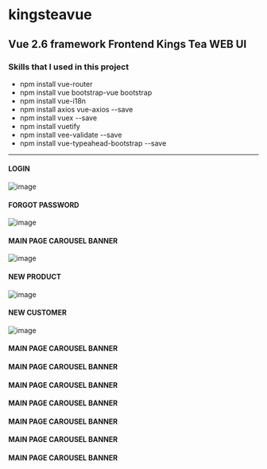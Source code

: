 # kingsteavue


<H2> Vue 2.6 framework Frontend Kings Tea WEB UI</H2>


<H3>Skills that I used in this project</H3>

<ul>
  <li>
    npm install vue-router
  </li>
    <li>
    npm install vue bootstrap-vue bootstrap
  </li>
    <li>
    npm install vue-i18n
  </li>
  <li>
    npm install axios vue-axios --save
  </li>  
  <li>
    npm install vuex --save
  </li>
  <li>
    npm install vuetify
  </li>
  <li>
    npm install vee-validate --save
  </li>
  <li>
    npm install vue-typeahead-bootstrap --save
  </li>
</ul>

<HR>
  
<H4>LOGIN</H4>
  
![image](https://user-images.githubusercontent.com/40432032/155996128-ed6f45b5-e46a-4f97-9978-1210b121e6e1.png)
  
<H4>FORGOT PASSWORD</H4>
  
![image](https://user-images.githubusercontent.com/40432032/155996073-3d32b2f8-229b-467f-b935-d06e9df498a3.png)
  
<H4>MAIN PAGE CAROUSEL BANNER</H4>
  
![image](https://user-images.githubusercontent.com/40432032/155996344-d21b34a8-bd0b-43e4-8d30-3382712cfd23.png)

<H4>NEW PRODUCT</H4>
  
![image](https://user-images.githubusercontent.com/40432032/155996653-6b8fddb3-2915-4234-bbdd-fbcf630ee6c0.png)

<H4>NEW CUSTOMER</H4>
  
![image](https://user-images.githubusercontent.com/40432032/155996768-d020751a-3064-4e14-baaf-74c418a6b677.png)
  
  

<H4>MAIN PAGE CAROUSEL BANNER</H4>
<H4>MAIN PAGE CAROUSEL BANNER</H4>
<H4>MAIN PAGE CAROUSEL BANNER</H4>
<H4>MAIN PAGE CAROUSEL BANNER</H4>
<H4>MAIN PAGE CAROUSEL BANNER</H4>
<H4>MAIN PAGE CAROUSEL BANNER</H4>
<H4>MAIN PAGE CAROUSEL BANNER</H4>
